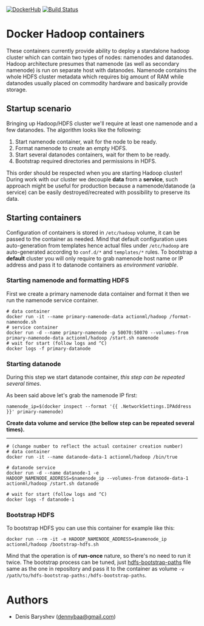 [![DockerHub](https://img.shields.io/badge/docker-available-blue.svg)](https://hub.docker.com/r/actionml/hadoop) [![Build Status](https://travis-ci.org/actionml/docker-hadoop.svg?branch=master)](https://travis-ci.org/actionml/docker-hadoop)
# Docker Hadoop containers

These containers currently provide ability to deploy a standalone hadoop cluster which can contain two types of nodes: namenodes and datanodes. Hadoop architecture presumes that namenode (as well as secondary namenode) is run on separate host with datanodes. Namenode contains the whole HDFS cluster metadata which requires big amount of RAM while datanodes usually placed on commodity hardware and basically provide storage.

## Startup scenario

Bringing up Hadoop/HDFS cluster we'll require at least one namenode and a few datanodes. The algorithm looks like the following:

 1. Start namenode container, wait for the node to be ready.
 2. Format namenode to create an empty HDFS.
 3. Start several datanodes containers, wait for them to be ready.
 4. Bootstrap required directories and permissions in HDFS.

This order should be respected when you are starting Hadoop cluster! During work with our cluster we decouple **data** from a **service**, such approach might be useful for production because a namenode/datanode (a service) can be easily destroyed/recreated with possibility to preserve its data.


## Starting containers

Configuration of containers is stored in `/etc/hadoop` volume, it can be passed to the container as needed. Mind that default configuration uses auto-generation from templates hence actual files under `/etc/hadoop` are auto-generated according to `conf.d/*` and `templates/*` rules. To bootstrap a **default** cluster you will only require to grab namenode host name or IP address and pass it to datanode containers as *environment variable*.

### Starting namenode and formatting HDFS

First we create a primary namenode data container and format it then we run the namenode service container.

```
# data container
docker run -it --name primary-namenode-data actionml/hadoop /format-namenode.sh
# service container
docker run -d --name primary-namenode -p 50070:50070 --volumes-from primary-namenode-data actionml/hadoop /start.sh namenode
# wait for start (follow logs and ^C)
docker logs -f primary-datanode
```

### Starting datanode

During this step we start datanode container, *this step can be repeated several times*.

As been said above let's grab the namenode IP first:

```
namenode_ip=$(docker inspect --format '{{ .NetworkSettings.IPAddress }}' primary-namenode)
```

**Create data volume and service (the bellow step can be repeated several times).**
___

```
# (change number to reflect the actual container creation number)
# data container 
docker run -it --name datanode-data-1 actionml/hadoop /bin/true

# datanode service
docker run -d --name datanode-1 -e HADOOP_NAMENODE_ADDRESS=$namenode_ip --volumes-from datanode-data-1 actionml/hadoop /start.sh datanode

# wait for start (follow logs and ^C)
docker logs -f datanode-1
```

### Bootstrap HDFS

To bootstrap HDFS you can use this container for example like this:

```
docker run --rm -it -e HADOOP_NAMENODE_ADDRESS=$namenode_ip actionml/hadoop /bootstrap-hdfs.sh
```

Mind that the operation is of **run-once** nature, so there's no need to run it twice.
The bootstrap process can be tuned, just [hdfs-bootstrap-paths](hdfs-bootstrap-paths) file same as the one in repository and pass it to the container as volume `-v /path/to/hdfs-bootstrap-paths:/hdfs-bootstrap-paths`.

# Authors

* Denis Baryshev (<dennybaa@gmail.com>)
